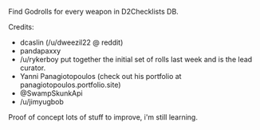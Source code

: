 Find Godrolls for every weapon in D2Checklists DB.

Credits:
- dcaslin (/u/dweezil22 @ reddit)
- pandapaxxy
- /u/rykerboy put together the initial set of rolls last week and is the lead curator.
- Yanni Panagiotopoulos (check out his portfolio at panagiotopoulos.portfolio.site)
- @SwampSkunkApi
- /u/jimyugbob

Proof of concept lots of stuff to improve, i'm still learning.
